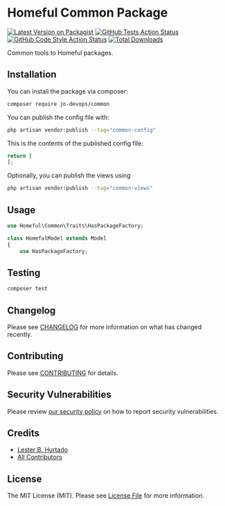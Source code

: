 # Homeful Common Package

[![Latest Version on Packagist](https://img.shields.io/packagist/v/jn-devops/common.svg?style=flat-square)](https://packagist.org/packages/jn-devops/common)
[![GitHub Tests Action Status](https://img.shields.io/github/actions/workflow/status/jn-devops/common/run-tests.yml?branch=main&label=tests&style=flat-square)](https://github.com/jn-devops/common/actions?query=workflow%3Arun-tests+branch%3Amain)
[![GitHub Code Style Action Status](https://img.shields.io/github/actions/workflow/status/jn-devops/common/fix-php-code-style-issues.yml?branch=main&label=code%20style&style=flat-square)](https://github.com/jn-devops/common/actions?query=workflow%3A"Fix+PHP+code+style+issues"+branch%3Amain)
[![Total Downloads](https://img.shields.io/packagist/dt/jn-devops/common.svg?style=flat-square)](https://packagist.org/packages/jn-devops/common)

Common tools to Homeful packages.

## Installation

You can install the package via composer:

```bash
composer require jn-devops/common
```

You can publish the config file with:

```bash
php artisan vendor:publish --tag="common-config"
```

This is the contents of the published config file:

```php
return [
];
```

Optionally, you can publish the views using

```bash
php artisan vendor:publish --tag="common-views"
```

## Usage

```php
use Homeful\Common\Traits\HasPackageFactory;

class HomefulModel extends Model
{
    use HasPackageFactory;
```

## Testing

```bash
composer test
```

## Changelog

Please see [CHANGELOG](CHANGELOG.md) for more information on what has changed recently.

## Contributing

Please see [CONTRIBUTING](CONTRIBUTING.md) for details.

## Security Vulnerabilities

Please review [our security policy](../../security/policy) on how to report security vulnerabilities.

## Credits

- [Lester B. Hurtado](https://github.com/jn-devops)
- [All Contributors](../../contributors)

## License

The MIT License (MIT). Please see [License File](LICENSE.md) for more information.
